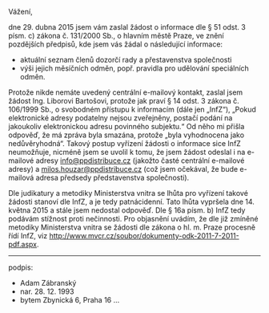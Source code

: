 ﻿---
prijemce: 
  role:     Povinný subjekt
  nazev:    Pražská plynárenská Distribuce, a. s.
  ulice:    U Plynárny 500
  PSC:      145 08
  mesto:    Praha 4
  DS:       
styl:       pirati-klub
vase:
  znacka:   
  den:
nase:
  znacka:   ZK Pha 37/2015
  misto:    Praha
vec:        Stížnost zastupitele hl. m. Prahy na nečinnost
vyrizuje:   
  jmeno:    Adam Zábranský
  telefon:  +420 721 006 868
  ds:       xwfwgha
  mail:     adam.zabransky@praha.eu
---

Vážení,

dne 29. dubna 2015 jsem vám zaslal žádost o informace dle § 51 odst. 3 písm. c) zákona č. 131/2000 Sb., o hlavním městě Praze, ve znění pozdějších předpisů, kde jsem vás žádal o následující informace:
  - aktuální seznam členů dozorčí rady a přestavenstva společnosti
  - výši jejich měsíčních odměn, popř. pravidla pro udělování speciálních odměn.

Protože nikde nemáte uvedený centrální e-mailový kontakt, zaslal jsem žádost Ing. Liborovi Bartošovi, protože jak praví § 14 odst. 3 zákona č. 106/1999 Sb., o svobodném přístupu k informacím (dále jen „InfZ“), „Pokud elektronické adresy podatelny nejsou zveřejněny, postačí podání na jakoukoliv elektronickou adresu povinného subjektu.“ Od něho mi přišla odpověď, že má zpráva byla smazána, protože „byla vyhodnocena jako nedůvěryhodná“. Takový postup vyřízení žádosti o informace sice InfZ neumožňuje, nicméně jsem se uvolil k tomu, že jsem žádost odeslal i na e-mailové adresy info@ppdistribuce.cz (jakožto časté centrální e-mailové adresy) a milos.houzar@ppdistribuce.cz (což jsem očekával, že bude e-mailová adresa předsedy představenstva společnosti).

Dle judikatury a metodiky Ministerstva vnitra se lhůta pro vyřízení takové žádosti stanoví dle InfZ, a je tedy patnácidenní. Tato lhůta vypršela dne 14. května 2015 a stále jsem nedostal odpověď. Dle § 16a písm. b) InfZ tedy podávám stížnost proti nečinnosti. Pro objasnění uvádím, že dle již zmíněné metodiky Ministerstva vnitra se žádosti dle zákona o hl. m. Praze procesně řídí InfZ, viz http://www.mvcr.cz/soubor/dokumenty-odk-2011-7-2011-pdf.aspx.

---
podpis: 
  - Adam Zábranský
  - nar. 28. 12. 1993
  - bytem Zbynická 6, Praha 16
...

